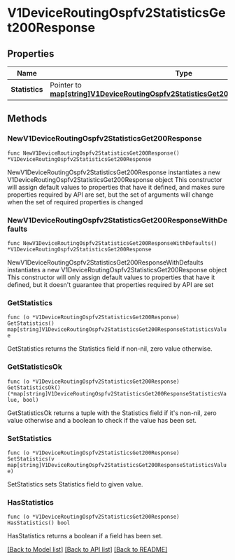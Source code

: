 # V1DeviceRoutingOspfv2StatisticsGet200Response

## Properties

Name | Type | Description | Notes
------------ | ------------- | ------------- | -------------
**Statistics** | Pointer to [**map[string]V1DeviceRoutingOspfv2StatisticsGet200ResponseStatisticsValue**](V1DeviceRoutingOspfv2StatisticsGet200ResponseStatisticsValue.md) |  | [optional] 

## Methods

### NewV1DeviceRoutingOspfv2StatisticsGet200Response

`func NewV1DeviceRoutingOspfv2StatisticsGet200Response() *V1DeviceRoutingOspfv2StatisticsGet200Response`

NewV1DeviceRoutingOspfv2StatisticsGet200Response instantiates a new V1DeviceRoutingOspfv2StatisticsGet200Response object
This constructor will assign default values to properties that have it defined,
and makes sure properties required by API are set, but the set of arguments
will change when the set of required properties is changed

### NewV1DeviceRoutingOspfv2StatisticsGet200ResponseWithDefaults

`func NewV1DeviceRoutingOspfv2StatisticsGet200ResponseWithDefaults() *V1DeviceRoutingOspfv2StatisticsGet200Response`

NewV1DeviceRoutingOspfv2StatisticsGet200ResponseWithDefaults instantiates a new V1DeviceRoutingOspfv2StatisticsGet200Response object
This constructor will only assign default values to properties that have it defined,
but it doesn't guarantee that properties required by API are set

### GetStatistics

`func (o *V1DeviceRoutingOspfv2StatisticsGet200Response) GetStatistics() map[string]V1DeviceRoutingOspfv2StatisticsGet200ResponseStatisticsValue`

GetStatistics returns the Statistics field if non-nil, zero value otherwise.

### GetStatisticsOk

`func (o *V1DeviceRoutingOspfv2StatisticsGet200Response) GetStatisticsOk() (*map[string]V1DeviceRoutingOspfv2StatisticsGet200ResponseStatisticsValue, bool)`

GetStatisticsOk returns a tuple with the Statistics field if it's non-nil, zero value otherwise
and a boolean to check if the value has been set.

### SetStatistics

`func (o *V1DeviceRoutingOspfv2StatisticsGet200Response) SetStatistics(v map[string]V1DeviceRoutingOspfv2StatisticsGet200ResponseStatisticsValue)`

SetStatistics sets Statistics field to given value.

### HasStatistics

`func (o *V1DeviceRoutingOspfv2StatisticsGet200Response) HasStatistics() bool`

HasStatistics returns a boolean if a field has been set.


[[Back to Model list]](../README.md#documentation-for-models) [[Back to API list]](../README.md#documentation-for-api-endpoints) [[Back to README]](../README.md)


